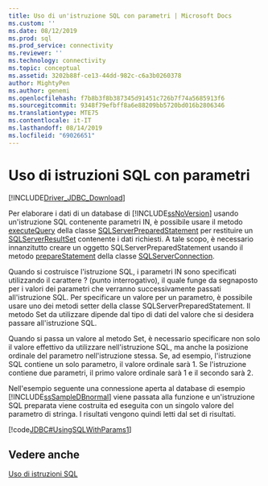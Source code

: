 ```yaml
---
title: Uso di un'istruzione SQL con parametri | Microsoft Docs
ms.custom: ''
ms.date: 08/12/2019
ms.prod: sql
ms.prod_service: connectivity
ms.reviewer: ''
ms.technology: connectivity
ms.topic: conceptual
ms.assetid: 3202b88f-ce13-44dd-982c-c6a3b0260378
author: MightyPen
ms.author: genemi
ms.openlocfilehash: f7b8b3f8b387345d91451c726b7f74a5685913f6
ms.sourcegitcommit: 9348f79efbff8a6e88209bb5720bd016b2806346
ms.translationtype: MTE75
ms.contentlocale: it-IT
ms.lasthandoff: 08/14/2019
ms.locfileid: "69026651"
---
```

# <a name="using-an-sql-statement-with-parameters"></a>Uso di istruzioni SQL con parametri

[!INCLUDE[Driver_JDBC_Download](../../includes/driver_jdbc_download.md)]

Per elaborare i dati di un database di [!INCLUDE[ssNoVersion](../../includes/ssnoversion-md.md)] usando un'istruzione SQL contenente parametri IN, è possibile usare il metodo [executeQuery](../../connect/jdbc/reference/executequery-method-sqlserverpreparedstatement.md) della classe [SQLServerPreparedStatement](../../connect/jdbc/reference/sqlserverpreparedstatement-class.md) per restituire un [SQLServerResultSet](../../connect/jdbc/reference/sqlserverresultset-class.md) contenente i dati richiesti. A tale scopo, è necessario innanzitutto creare un oggetto SQLServerPreparedStatement usando il metodo [prepareStatement](../../connect/jdbc/reference/preparestatement-method-sqlserverconnection.md) della classe [SQLServerConnection](../../connect/jdbc/reference/sqlserverconnection-class.md).

Quando si costruisce l'istruzione SQL, i parametri IN sono specificati utilizzando il carattere ? (punto interrogativo), il quale funge da segnaposto per i valori dei parametri che verranno successivamente passati all'istruzione SQL. Per specificare un valore per un parametro, è possibile usare uno dei metodi setter della classe SQLServerPreparedStatement. Il metodo Set da utilizzare dipende dal tipo di dati del valore che si desidera passare all'istruzione SQL.

Quando si passa un valore al metodo Set, è necessario specificare non solo il valore effettivo da utilizzare nell'istruzione SQL, ma anche la posizione ordinale del parametro nell'istruzione stessa. Se, ad esempio, l'istruzione SQL contiene un solo parametro, il valore ordinale sarà 1. Se l'istruzione contiene due parametri, il primo valore ordinale sarà 1 e il secondo sarà 2.

Nell'esempio seguente una connessione aperta al database di esempio [!INCLUDE[ssSampleDBnormal](../../includes/sssampledbnormal_md.md)] viene passata alla funzione e un'istruzione SQL preparata viene costruita ed eseguita con un singolo valore del parametro di stringa. I risultati vengono quindi letti dal set di risultati.

[!code[JDBC#UsingSQLWithParams1](../../connect/jdbc/codesnippet/Java/using-an-sql-statement-w_1_1.java)]

## <a name="see-also"></a>Vedere anche

[Uso di istruzioni SQL](../../connect/jdbc/using-statements-with-sql.md)
